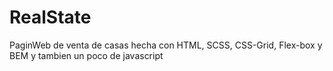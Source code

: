 # RealState
PaginWeb de venta de casas hecha con HTML, SCSS, CSS-Grid, Flex-box y BEM y tambien un poco de javascript
